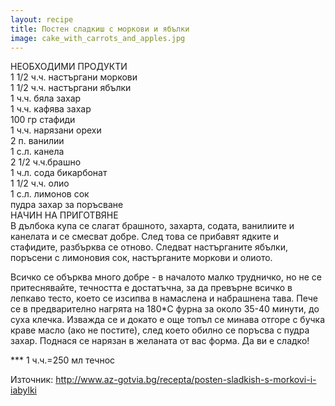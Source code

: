 ```yaml
---
layout: recipe
title: Постен сладкиш с моркови и ябълки
image: cake_with_carrots_and_apples.jpg
---
```

НЕОБХОДИМИ ПРОДУКТИ  
1 1/2 ч.ч. настъргани моркови  
1 1/2 ч.ч. настъргани ябълки  
1 ч.ч. бяла захар  
1 ч.ч. кафява захар  
100 гр стафиди  
1 ч.ч. нарязани орехи  
2 п. ванилии  
1 с.л. канела  
2 1/2 ч.ч.брашно  
1 ч.л. сода бикарбонат  
1 1/2 ч.ч. олио  
1 с.л. лимонов сок  
пудра захар за поръсване  
НАЧИН НА ПРИГОТВЯНЕ  
В дълбока купа се слагат брашното, захарта, содата, ванилиите и канелата и се смесват добре. След това се прибавят ядките и стафидите, разбърква се отново. Следват настърганите ябълки, поръсени с лимоновия сок, настърганите моркови и олиото.


Всичко се обърква много добре - в началото малко трудничко, но не се притеснявайте, течността е достатъчна, за да превърне всичко в лепкаво тесто, което се изсипва в намаслена и набрашнена тава. Пече се в предварително нагрята на 180*С фурна за около 35-40 минути, до суха клечка. Изважда се и докато е още топъл се минава отгоре с бучка краве масло (ако не постите), след което обилно се поръсва с пудра захар. Поднася се нарязан в желаната от вас форма. Да ви е сладко!


*** 1 ч.ч.=250 мл течнос


Източник: http://www.az-gotvia.bg/recepta/posten-sladkish-s-morkovi-i-iabylki
